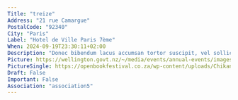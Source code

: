 ```yaml
---
Title: "treize"
Address: "21 rue Camargue"
PostalCode: "92340"
City: "Paris"
Label: "Hotel de Ville Paris 7ème"
When: 2024-09-19T23:30:11+02:00
Description: "Donec bibendum lacus accumsan tortor suscipit, vel sollicitudin velit eleifend. Etiam convallis tempus tempor."
Picture: https://wellington.govt.nz/~/media/events/annual-events/images/garden-magic/garden-magic-content.jpeg?mw=850&mh=850
PictureSingle: https://openbookfestival.co.za/wp-content/uploads/Chikane-Breaking-a-Rainbow-300x500.jpg
Draft: False
Important: False
Association: "association5"
---
```

